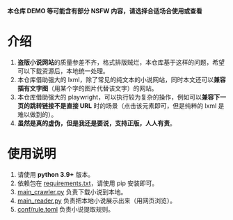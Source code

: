 **本仓库 DEMO 等可能含有部分 NSFW 内容，请选择合适场合使用或查看**

# 介绍
1. **盗版小说网站**的质量参差不齐，格式排版贼烂，本仓库基于这样的问题，希望可以下载资源后，本地统一处理。
2. 本仓库借助强大的 lxml，除了常见的纯文本的小说网站，同时本文还可以**兼容插有文字图**（用某个字的图片代替该文字）的网站。
3. 本仓库借助强大的 playwright，可以执行较为复杂的操作，例如可以**兼容下一页的跳转链接不是直接 URL** 时的场景（点击该元素即可，但是纯粹的 lxml 是难以做到的）。
4. **虽然是真的虚伪，但是我还是要说，支持正版，人人有责**。

# 使用说明
1. 请使用 **python 3.9+** 版本。
2. 依赖包在 [requirements.txt](requirements.txt)，请使用 pip 安装即可。
3. [main_crawler.py](main_crawler.py) 负责下载小说到本地。
4. [main_reader.py](main_reader.py) 负责把本地小说展示出来（用网页浏览）。
5. [conf/rule.toml](conf/rule.toml) 负责小说提取规则。